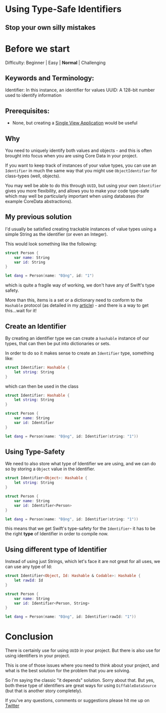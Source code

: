 # Using Type-Safe Identifiers
## Stop your own silly mistakes

# Before we start
Difficulty: Beginner | Easy | **Normal** | Challenging<br/>

## Keywords and Terminology:
Identifier: In this instance, an identifier for values 
UUID: A 128-bit number used to identify information

## Prerequisites:
* None, but creating a [Single View Application](https://medium.com/swlh/your-first-ios-application-using-xcode-9983cf6efb71) would be useful

## Why
You need to uniquely identify both values and objects - and this is often brought into focus when you are using Core Data in your project.

If you want to keep track of instances of your value types, you can use an `Identifier` in much the same way that you might use `ObjectIdentifier` for class-types (well, objects).

You may well be able to do this through `UUID`, but using your own `Identifier` gives you more flexibility, and allows you to make your code type-safe which may well be particularly important when using databases (for example CoreData abstractions).

## My previous solution
I'd usually be satisfied creating trackable instances of value types using a simple String as the identifier (or even an Integer).

This would look something like the following:

```swift
struct Person {
    var name: String
    var id: String
}

let dang = Person(name: "Đặng", id: "1")
```

which is quite a fragile way of working, we don't have any of Swift's type safety. 

More than this, items is a set or a dictionary need to conform to the `Hashable` protocol (as detailed in my [article](https://medium.com/@stevenpcurtis.sc/swifts-hashable-fd57e6cd6426)) - and there is a way to get this...wait for it!

## Create an Identifier
By creating an identifier type we can create a `hashable` instance of our types, that can then be put into dictionaries or sets. 

In order to do so it makes sense to create an `Identifier` type, something like:

```swift
struct Identifier: Hashable {
	let string: String
}
```

which can then be used in the class

```swift
struct Identifier: Hashable {
    let string: String
}

struct Person {
    var name: String
    var id: Identifier
}

let dang = Person(name: "Đặng", id: Identifier(string: "1"))
```

## Using Type-Safety
We need to also store what type of Identifier we are using, and we can do so by storing a `Object` value in the identifier.

```swift
struct Identifier<Object>: Hashable {
    let string: String
}

struct Person {
    var name: String
    var id: Identifier<Person>
}

let dang = Person(name: "Đặng", id: Identifier(string: "1"))
```
this means that we get Swift's type-safety for the `Identifier`- it has to be the right **type** of Identifier in order to compile now.


## Using different type of Identifier
Instead of using just Strings, which let's face it are not great for all uses, we can use any type of Id:

```swift
struct Identifier<Object, Id: Hashable & Codable>: Hashable {
    let rawId: Id
}

struct Person {
    var name: String
    var id: Identifier<Person, String>
}

let dang = Person(name: "Đặng", id: Identifier(rawId: "1"))
```

# Conclusion
There is certainly use for using `UUID` in your project. But there is also use for using identifiers in your project.

This is one of those issues where you need to think about your project, and what is the best solution for the problem that you are solving. 

So I'm saying the classic "it depends" solution. Sorry about that. But yes, both these type of identifiers are great ways for using `DiffableDataSource` (but that is another story completely). 

If you've any questions, comments or suggestions please hit me up on [Twitter](https://twitter.com/stevenpcurtis)

